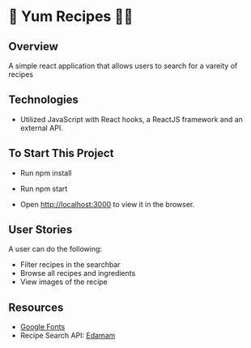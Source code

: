 #  :fork_and_knife: Yum Recipes  🧑‍🍳




## Overview
A simple react application that allows users to search for a vareity of recipes 



## Technologies 
- Utilized JavaScript with React hooks, a ReactJS framework and an external API. 



## To Start This Project
- Run npm install
- Run npm start 

- Open [http://localhost:3000](http://localhost:3000) to view it in the browser.



## User Stories
A user can do the following: 
- Filter recipes in the searchbar
- Browse all recipes and ingredients
- View images of the recipe 



## Resources
- [Google Fonts](https://fonts.google.com/)
- Recipe Search API: [Edamam](https://developer.edamam.com/)

